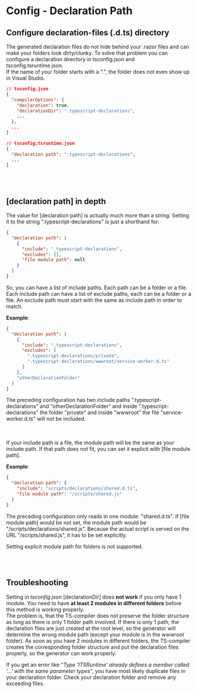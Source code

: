 # Config - Declaration Path

## Configure declaration-files (.d.ts) directory

The generated declaration files do not hide behind your .razor files and can make your folders look dirty/clunky.
To solve that problem you can configure a declaration directory in tsconfig.json and tsconfig.tsruntime.json.  
If the name of your folder starts with a ".", the folder does not even show up in Visual Studio.

```json
// tsconfig.json
{
  "compilerOptions": {
    "declaration": true,
    "declarationDir": ".typescript-declarations",
    ...
  },
  ...
}
```

```json
// tsconfig.tsruntime.json
{
  "declaration path": ".typescript-declarations",
  ...
}
```


<br></br>
## [declaration path] in depth
The value for [declaration path] is actually much more than a string. Setting it to the string ".typescript-declarations" is just a shorthand for:

```json
{
  "declaration path": [
    {
      "include": ".typescript-declarations",
      "excludes": [],
      "file module path": null
    }
  ]
}
```

So, you can have a list of include paths. Each path can be a folder or a file.  
Each include path can have a list of exclude paths, each can be a folder or a file.
An exclude path must start with the same as include path in order to match.

**Example**:  
```json
{
  "declaration path": [
    {
      "include": ".typescript-declarations",
      "excludes": [
        ".typescript-declarations/private",
        ".typescript-declarations/wwwroot/service-worker.d.ts"
      ]
    },
    "otherDeclarationFolder"
  ]
}
```

The preceding configuration has two include paths ".typescript-declarations" and "otherDeclarationFolder" and inside ".typescript-declarations" the folder "private" and inside "wwwroot" the file "service-worker.d.ts" will not be included.

<br></br>
If your include path is a file, the module path will be the same as your include path.
If that path does not fit, you can set it explicit with [file module path].

**Example**:  
```json
{
  "declaration path": {
    "include": "scripts/declarations/shared.d.ts",
    "file module path": "/scripts/shared.js"
  }
}
```

The preceding configuration only reads in one module: "shared.d.ts".
If [file module path] would be not set, the module path would be "/scripts/declarations/shared.js".
Because the actual script is served on the URL "/scripts/shared.js", it has to be set explicitly.

Setting explicit module path for folders is not supported.


<br></br>
## Troubleshooting

Setting in *tsconfig.json* [declarationDir] does **not work** if you only have 1 module.
You need to have **at least 2 modules in different folders** before this method is working properly.  
The problem is, that the TS-compiler does not preserve the folder structure as long as there is only 1 folder path involved.
If there is only 1 path, the declaration files are just created at the root level, so the generator will determine the wrong module path (except your module is in the wwwroot folder).
As soon as you have 2 modules in different folders, the TS-compiler creates the corresponding folder structure and put the declaration files properly, so the generator can work properly.

If you get an error like "*Type 'ITSRuntime' already defines a member called '...' with the same parameter types*", you have most likely duplicate files in your declaration folder.
Check your declaration folder and remove any exceeding files.
